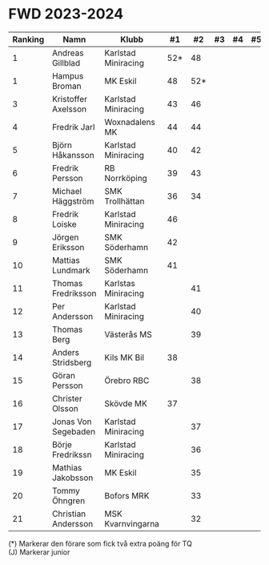 # FWD 2023-2024

| Ranking | Namn                | Klubb               |  #1 |  #2 |  #3 |  #4 |  #5 | Final | Tot |
| ------- | ------------------- | ------------------- | --- | --- | --- | --- | --- | ----- | --- |
| 1       | Andreas Gillblad    | Karlstad Miniracing | 52* | 48  |     |     |     |       | 100 |
| 1       | Hampus Broman       | MK Eskil            | 48  | 52* |     |     |     |       | 100 |
| 3       | Kristoffer Axelsson | Karlstad Miniracing | 43  | 46  |     |     |     |       | 89  |
| 4       | Fredrik Jarl        | Woxnadalens MK      | 44  | 44  |     |     |     |       | 88  |
| 5       | Björn Håkansson     | Karlstad Miniracing | 40  | 42  |     |     |     |       | 82  |
| 6       | Fredrik Persson     | RB Norrköping       | 39  | 43  |     |     |     |       | 82  |
| 7       | Michael Häggström   | SMK Trollhättan     | 36  | 34  |     |     |     |       | 70  |
| 8       | Fredrik Loiske      | Karlstad Miniracing | 46  |     |     |     |     |       | 46  |
| 9       | Jörgen Eriksson     | SMK Söderhamn       | 42  |     |     |     |     |       | 42  |
| 10      | Mattias Lundmark    | SMK Söderhamn       | 41  |     |     |     |     |       | 41  |
| 11      | Thomas Fredriksson  | Karlstas Miniracing |     | 41  |     |     |     |       | 41  |
| 12      | Per Andersson       | Karlstad Miniracing |     | 40  |     |     |     |       | 40  |
| 13      | Thomas Berg         | Västerås MS         |     | 39  |     |     |     |       | 39  |
| 14      | Anders Stridsberg   | Kils MK Bil         | 38  |     |     |     |     |       | 38  |
| 15      | Göran Persson       | Örebro RBC          |     | 38  |     |     |     |       | 38  |
| 16      | Christer Olsson     | Skövde MK           | 37  |     |     |     |     |       | 37  |
| 17      | Jonas Von Segebaden | Karlstad Miniracing |     | 37  |     |     |     |       | 37  |
| 18      | Börje Fredrikssn    | Karlstad Miniracing |     | 36  |     |     |     |       | 36  |
| 19      | Mathias Jakobsson   | MK Eskil            |     | 35  |     |     |     |       | 35  |
| 20      | Tommy Öhngren       | Bofors MRK          |     | 33  |     |     |     |       | 33  |
| 21      | Christian Andersson | MSK Kvarnvingarna   |     | 32  |     |     |     |       | 32  |

(*) Markerar den förare som fick två extra poäng för TQ<br>(J) Markerar junior

